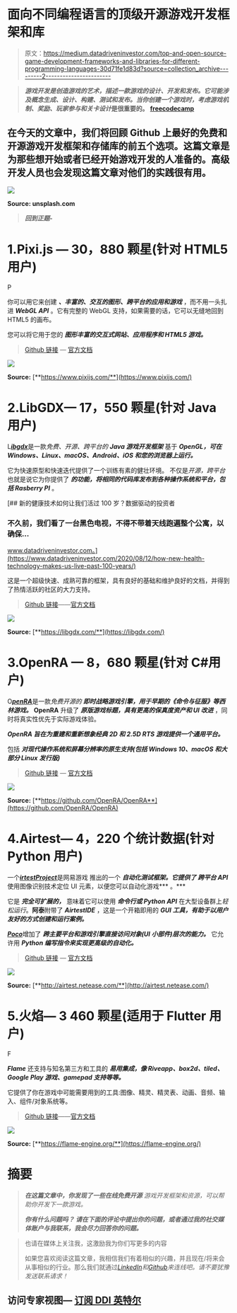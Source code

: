 # 面向不同编程语言的顶级开源游戏开发框架和库

> 原文：<https://medium.datadriveninvestor.com/top-and-open-source-game-development-frameworks-and-libraries-for-different-programming-languages-30d71fe1d83d?source=collection_archive---------2----------------------->

> ***游戏开发是创造游戏的艺术，描述一款游戏的设计、开发和发布。它可能涉及概念生成、设计、构建、测试和发布。当你创建一个游戏时，考虑游戏机制、奖励、玩家参与和关卡设计*是很重要的。** [**freecodecamp**](https://www.freecodecamp.org/news/what-is-game-development/#:~:text=Game%20Development%20is%20the%20art,%2C%20build%2C%20test%20and%20release.&text=Game%20Development%20can%20be%20undertaken,or%20large%20as%20you%20like.)

## 在今天的文章中，我们将回顾 Github 上最好的免费和开源游戏开发框架和存储库的前五个选项。这篇文章是为那些想开始或者已经开始**游戏开发**的人准备的。高级开发人员也会发现这篇文章对他们的实践很有用。

![](img/7649ef3a57f66a0f1ce151c301ccb001.png)

**Source: unsplash.com**

> ***回到正题-***

# 1.Pixi.js — 30，880 颗星(针对 HTML5 用户)

P

你可以用它来创建 ***、丰富的、交互的图形、跨平台的应用和游戏*** ，而不用一头扎进 ***WebGL API*** 。它有完整的 WebGL 支持，如果需要的话，它可以无缝地回到 HTML5 的画布。

您可以将它用于您的 ***图形丰富的交互式网站、应用程序和 HTML5 游戏。***

> [Github 链接](https://github.com/pixijs/pixi.js) — [官方文档](https://www.pixijs.com/)

![](img/a71d14a14d8f3999d17caf0ed2d5dea3.png)

**Source:** [**https://www.pixijs.com/**](https://www.pixijs.com/)

# 2.LibGDX— 17，550 颗星(针对 Java 用户)

L[***ibgdx***](https://libgdx.com/)是一款*免费、开源、跨平台的* ***Java 游戏开发框架*** 基于 ***OpenGL，可在 Windows、Linux、macOS、Android、iOS 和您的浏览器上运行。***

它为快速原型和快速迭代提供了一个训练有素的健壮环境。 不仅是*开源，跨平台*也就是说它为你提供了 ***的功能，将相同的代码库发布到各种操作系统和平台，包括 Rasberry PI*** 。

[](https://www.datadriveninvestor.com/2020/08/12/how-new-health-technology-makes-us-live-past-100-years/) [## 新的健康技术如何让我们活过 100 岁？数据驱动的投资者

### 不久前，我们看了一台黑色电视，不得不带着天线跑遍整个公寓，以确保…

www.datadriveninvestor.com。](https://www.datadriveninvestor.com/2020/08/12/how-new-health-technology-makes-us-live-past-100-years/) 

这是一个超级快速、成熟可靠的框架，具有良好的基础和维护良好的文档，并得到了热情活跃的社区的大力支持。

> [Github 链接](https://github.com/libgdx/libgdx)——[官方文档](https://libgdx.com/)

![](img/7cdad560d520cef8f6f2470e9e82b14a.png)

**Source:** [**https://libgdx.com/**](https://libgdx.com/)

# 3.OpenRA — 8，680 颗星(针对 C#用户)

O[***penRA***](http://www.openra.net/)是一款*免费开源的* ***即时战略游戏引擎，用于早期的《命令与征服》等西林游戏。*** **OpenRA** 升级了 ***原版游戏标题，具有更高的保真度资产和 UI 改进*** ，同时将真实性优先于实际游戏体验。

***OpenRA 旨在为******重建和重新想象经典 2D 和 2.5D RTS 游戏提供一个通用平台。***

包括 ***对现代操作系统和屏幕分辨率的原生支持(包括 Windows 10、macOS 和大部分 Linux 发行版)***

> [Github 链接](https://github.com/OpenRA/OpenRA) — [官方文档](http://www.openra.net/)

![](img/539e108f5375ef5877875d30b9a2ee48.png)

**Source:** [**https://github.com/OpenRA/OpenRA**](https://github.com/OpenRA/OpenRA)

# 4.Airtest— 4，220 个统计数据(针对 Python 用户)

一个[***irtestProject***](http://airtest.netease.com/)是网易游戏 推出的一个 ***自动化测试框架。它提供了 ***跨平台 API******使用图像识别技术定位 UI 元素，以便您可以自动化游戏*** 。***

它是 ***完全可扩展的，*** 意味着它可以使用 ***命令行或 Python API*** 在大型设备群上*轻松运行*。**阿泰**附带了 ***AirtestIDE*** ，这是一个开箱即用的 ***GUI 工具，有助于以用户友好的方式创建和运行案例。***

[***Poco***](https://github.com/AirtestProject/Poco)增加了 ***跨主要平台和游戏引擎直接访问对象(UI 小部件)层次的能力。*** 它允许用 ***Python 编写指令来实现更高级的自动化。***

> [Github 链接](https://github.com/AirtestProject/Airtest) — [官方文档](http://airtest.netease.com/)

![](img/3aca32932257ab3a8b5bdfc4dac479df.png)

**Source:** [**http://airtest.netease.com/**](http://airtest.netease.com/)

# 5.火焰— 3 460 颗星(适用于 Flutter 用户)

F

***Flame*** 还支持与知名第三方和工具的 ***易用集成，像 Riveapp、box2d、tiled、Google Play 游戏、gamepad 支持等等。***

它提供了你在游戏中可能需要用到的工具:图像、精灵、精灵表、动画、音频、输入、组件/对象系统等。

> [Github 链接](https://github.com/flame-engine/flame)——[官方文档](https://flame-engine.org/)

![](img/0aea0d99cd20082d2de34643c58a82c4.png)

**Source:** [**https://flame-engine.org/**](https://flame-engine.org/)

# 摘要

> ***在这篇文章中，你发现了一些在线免费开源*** *游戏开发框架和资源，可以帮助你开发下一款游戏。*
> 
> ***你有什么问题吗？
> 请在下面的评论中提出你的问题，或者通过我的社交媒体账户与我联系，我会尽力回答你的问题。***

> 也请在媒体上关注我，这激励我为你们写更多的内容
> 
> 如果您喜欢阅读这篇文章，我相信我们有着相似的兴趣，并且现在/将来会从事相似的行业。那么我们就通过[*LinkedIn*](https://www.linkedin.com/in/mrinal-walia-b0981b158/)*和*[*Github*](https://github.com/abhiwalia15)*来连线吧。请不要犹豫发送联系请求！*

## 访问专家视图— [订阅 DDI 英特尔](https://datadriveninvestor.com/ddi-intel)